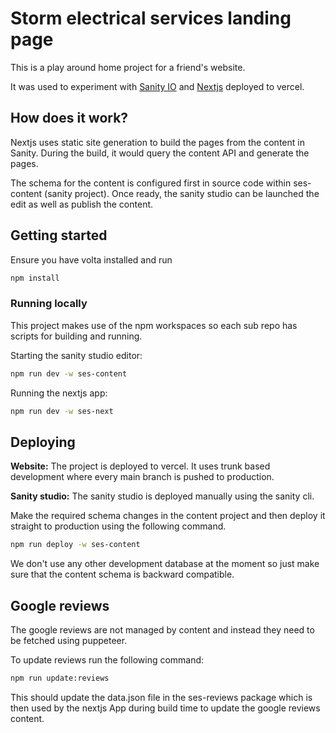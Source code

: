 # Storm electrical services landing page

This is a play around home project for a friend's website.

It was used to experiment with [Sanity IO](https://www.sanity.io/) and [Nextjs](https://nextjs.org/) deployed to vercel.

## How does it work?

Nextjs uses static site generation to build the pages from the content in Sanity. During the build, it would query the content API and generate the pages.

The schema for the content is configured first in source code within ses-content (sanity project). Once ready, the sanity studio can be launched the edit as well as publish the content.

## Getting started

Ensure you have volta installed and run

```sh
npm install
```

### Running locally

This project makes use of the npm workspaces so each sub repo has scripts for building and running.

Starting the sanity studio editor:

```sh
npm run dev -w ses-content
```

Running the nextjs app:

```sh
npm run dev -w ses-next
```

## Deploying

**Website:**
The project is deployed to vercel. It uses trunk based development where every main branch is pushed to production.

**Sanity studio:**
The sanity studio is deployed manually using the sanity cli.

Make the required schema changes in the content project and then deploy it straight to production using the following command.

```sh
npm run deploy -w ses-content
```

We don't use any other development database at the moment so just make sure that the content schema is backward compatible.

## Google reviews

The google reviews are not managed by content and instead they need to be fetched using puppeteer.

To update reviews run the following command:

```sh
npm run update:reviews
```

This should update the data.json file in the ses-reviews package which is then used by the nextjs App during build time to update the google reviews content.
